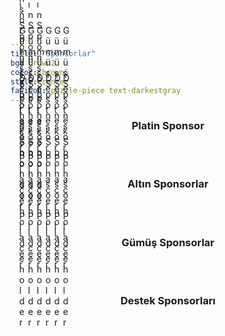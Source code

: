 ```yaml
---
title: "Sponsorlar"
bg: brown2
color: brown5
style: center
fa-icon: puzzle-piece text-darkestgray
---
```

<center>
<h3>Platin Sponsor</h3>
<br/>
<figure style="margin:0; margin-left:1em; margin-bottom:1em; padding:0; float:left; text-align:center; position:relative; background:#000">
  <img src="../img/sponsor_placeholder.jpg" alt="" style="display:block; max-width:100%; margin:auto; padding:auto;"/>
  <figcaption style="position:absolute; left:0; bottom:0; width:100%; background: rgba(255,255,255,0.5);">Platin Sponsor Placeholder</figcaption>
</figure>
<br/>
<h3>Altın Sponsorlar</h3>
<br/>
<figure style="margin:0; margin-left:1em; margin-bottom:1em; padding:0; float:left; text-align:center; position:relative; background:#000">
  <img src="../img/sponsor_placeholder.jpg" alt="" style="display:block; max-width:100%; margin:auto; padding:auto;"/>
  <figcaption style="position:absolute; left:0; bottom:0; width:100%; background: rgba(255,255,255,0.5);">Altın Sponsor Placeholder</figcaption>
</figure>
<figure style="margin:0; margin-left:1em; margin-bottom:1em; padding:0; float:left; text-align:center; position:relative; background:#000">
  <img src="../img/sponsor_placeholder.jpg" alt="" style="display:block; max-width:100%; margin:auto; padding:auto;"/>
  <figcaption style="position:absolute; left:0; bottom:0; width:100%; background: rgba(255,255,255,0.5);">Altın Sponsor Placeholder</figcaption>
</figure>
<figure style="margin:0; margin-left:1em; margin-bottom:1em; padding:0; float:left; text-align:center; position:relative; background:#000">
  <img src="../img/sponsor_placeholder.jpg" alt="" style="display:block; max-width:100%; margin:auto; padding:auto;"/>
  <figcaption style="position:absolute; left:0; bottom:0; width:100%; background: rgba(255,255,255,0.5);">Altın Sponsor Placeholder</figcaption>
</figure>
<br/>
<h3>Gümüş Sponsorlar</h3>
<br/>
<figure style="margin:0; margin-left:1em; margin-bottom:1em; padding:0; float:left; text-align:center; position:relative; background:#000">
  <img src="../img/sponsor_placeholder.jpg" alt="" style="display:block; max-width:100%; margin:auto; padding:auto;"/>
  <figcaption style="position:absolute; left:0; bottom:0; width:100%; background: rgba(255,255,255,0.5);">Gümüş Sponsor Placeholder</figcaption>
</figure>
<figure style="margin:0; margin-left:1em; margin-bottom:1em; padding:0; float:left; text-align:center; position:relative; background:#000">
  <img src="../img/sponsor_placeholder.jpg" alt="" style="display:block; max-width:100%; margin:auto; padding:auto;"/>
  <figcaption style="position:absolute; left:0; bottom:0; width:100%; background: rgba(255,255,255,0.5);">Gümüş Sponsor Placeholder</figcaption>
</figure>
<figure style="margin:0; margin-left:1em; margin-bottom:1em; padding:0; float:left; text-align:center; position:relative; background:#000">
  <img src="../img/sponsor_placeholder.jpg" alt="" style="display:block; max-width:100%; margin:auto; padding:auto;"/>
  <figcaption style="position:absolute; left:0; bottom:0; width:100%; background: rgba(255,255,255,0.5);">Gümüş Sponsor Placeholder</figcaption>
</figure>
<figure style="margin:0; margin-left:1em; margin-bottom:1em; padding:0; float:left; text-align:center; position:relative; background:#000">
  <img src="../img/sponsor_placeholder.jpg" alt="" style="display:block; max-width:100%; margin:auto; padding:auto;"/>
  <figcaption style="position:absolute; left:0; bottom:0; width:100%; background: rgba(255,255,255,0.5);">Gümüş Sponsor Placeholder</figcaption>
</figure>
<figure style="margin:0; margin-left:1em; margin-bottom:1em; padding:0; float:left; text-align:center; position:relative; background:#000">
  <img src="../img/sponsor_placeholder.jpg" alt="" style="display:block; max-width:100%; margin:auto; padding:auto;"/>
  <figcaption style="position:absolute; left:0; bottom:0; width:100%; background: rgba(255,255,255,0.5);">Gümüş Sponsor Placeholder</figcaption>
</figure>
<figure style="margin:0; margin-left:1em; margin-bottom:1em; padding:0; float:left; text-align:center; position:relative; background:#000">
  <img src="../img/sponsor_placeholder.jpg" alt="" style="display:block; max-width:100%; margin:auto; padding:auto;"/>
  <figcaption style="position:absolute; left:0; bottom:0; width:100%; background: rgba(255,255,255,0.5);">Gümüş Sponsor Placeholder</figcaption>
</figure>
<br/>
<h3>Destek Sponsorları</h3>
<br/>
<figure style="margin:0; margin-left:1em; margin-bottom:1em; padding:0; float:left; text-align:center; position:relative; background:#000">
  <img src="../img/sponsor_placeholder.jpg" alt="" style="display:block; max-width:100%; margin:auto; padding:auto;"/>
  <figcaption style="position:absolute; left:0; bottom:0; width:100%; background: rgba(255,255,255,0.5);">Destek Sponsor Placeholder</figcaption>
</figure>
<figure style="margin:0; margin-left:1em; margin-bottom:1em; padding:0; float:left; text-align:center; position:relative; background:#000">
  <img src="../img/sponsor_placeholder.jpg" alt="" style="display:block; max-width:100%; margin:auto; padding:auto;"/>
  <figcaption style="position:absolute; left:0; bottom:0; width:100%; background: rgba(255,255,255,0.5);">Destek Sponsor Placeholder</figcaption>
</figure>
<figure style="margin:0; margin-left:1em; margin-bottom:1em; padding:0; float:left; text-align:center; position:relative; background:#000">
  <img src="../img/sponsor_placeholder.jpg" alt="" style="display:block; max-width:100%; margin:auto; padding:auto;"/>
  <figcaption style="position:absolute; left:0; bottom:0; width:100%; background: rgba(255,255,255,0.5);">Destek Sponsor Placeholder</figcaption>
</figure>
<figure style="margin:0; margin-left:1em; margin-bottom:1em; padding:0; float:left; text-align:center; position:relative; background:#000">
  <img src="../img/sponsor_placeholder.jpg" alt="" style="display:block; max-width:100%; margin:auto; padding:auto;"/>
  <figcaption style="position:absolute; left:0; bottom:0; width:100%; background: rgba(255,255,255,0.5);">Destek Sponsor Placeholder</figcaption>
</figure>
<figure style="margin:0; margin-left:1em; margin-bottom:1em; padding:0; float:left; text-align:center; position:relative; background:#000">
  <img src="../img/sponsor_placeholder.jpg" alt="" style="display:block; max-width:100%; margin:auto; padding:auto;"/>
  <figcaption style="position:absolute; left:0; bottom:0; width:100%; background: rgba(255,255,255,0.5);">Destek Sponsor Placeholder</figcaption>
</figure>
<figure style="margin:0; margin-left:1em; margin-bottom:1em; padding:0; float:left; text-align:center; position:relative; background:#000">
  <img src="../img/sponsor_placeholder.jpg" alt="" style="display:block; max-width:100%; margin:auto; padding:auto;"/>
  <figcaption style="position:absolute; left:0; bottom:0; width:100%; background: rgba(255,255,255,0.5);">Destek Sponsor Placeholder</figcaption>
</figure>
<br/>
</center>



